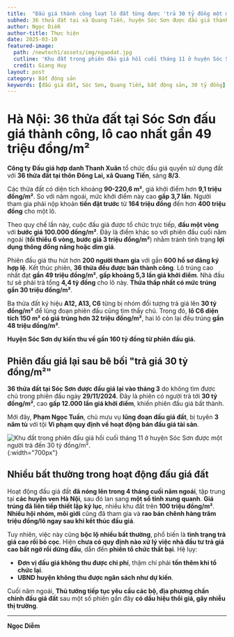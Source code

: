 ```yaml
---
title:  "Đấu giá thành công loạt lô đất từng được 'trả 30 tỷ đồng một m2' "
subhed: 36 thửa đất tại xã Quang Tiến, huyện Sóc Sơn được đấu giá thành công, trong đó lô trúng cao nhất gần 49 triệu đồng một m2.
author: Ngọc Diễm
author-title: Thực hiện
date: 2025-03-10
featured-image: 
  path: /newtech1/assets/img/ngaodat.jpg
  cutline: 'Khu đất trong phiên đấu giá hồi cuối tháng 11 ở huyện Sóc Sơn được một người trả đến 30 tỷ đồng một m2.'
  credit: Giang Huy
layout: post
category: Bất động sản
keywords: [đấu giá đất, Sóc Sơn, Quang Tiến, bất động sản, 30 tỷ đồng]
---
```

# Hà Nội: 36 thửa đất tại Sóc Sơn đấu giá thành công, lô cao nhất gần 49 triệu đồng/m²  

**Công ty Đấu giá hợp danh Thanh Xuân** tổ chức đấu giá quyền sử dụng đất với **36 thửa đất tại thôn Đông Lai, xã Quang Tiến**, sáng **8/3**.  

Các thửa đất có diện tích khoảng **90-220,6 m²**, giá khởi điểm hơn **9,1 triệu đồng/m²**. So với năm ngoái, mức khởi điểm này cao **gấp 3,7 lần**. Người tham gia phải nộp khoản **tiền đặt trước** từ **164 triệu đồng** đến hơn **400 triệu đồng** cho một lô.  

Theo quy chế lần này, cuộc đấu giá được tổ chức trực tiếp, **đấu một vòng** với **bước giá 100.000 đồng/m²**. Đây là điểm khác so với phiên đấu cuối năm ngoái (**tối thiểu 6 vòng, bước giá 3 triệu đồng/m²**) nhằm tránh tình trạng **lợi dụng thông đồng nâng hoặc dìm giá**.  

Phiên đấu giá thu hút hơn **200 người tham gia** với gần **600 hồ sơ đăng ký hợp lệ**. Kết thúc phiên, **36 thửa đều được bán thành công**. Lô trúng cao nhất đạt **gần 49 triệu đồng/m²**, **gấp khoảng 5,3 lần giá khởi điểm**. Nhà đầu tư sẽ phải trả tổng **4,4 tỷ đồng** cho lô này. **Thửa thấp nhất có mức trúng gần 30 triệu đồng/m²**.  

Ba thửa đất ký hiệu **A12, A13, C6** từng bị nhóm đối tượng trả giá lên **30 tỷ đồng/m²** để lũng đoạn phiên đấu cũng tìm thấy chủ. Trong đó, **lô C6 diện tích 150 m² có giá trúng hơn 32 triệu đồng/m²**, hai lô còn lại đều trúng **gần 48 triệu đồng/m²**.  

**Huyện Sóc Sơn dự kiến thu về gần 160 tỷ đồng từ phiên đấu giá.**  

## Phiên đấu giá lại sau bê bối "trả giá 30 tỷ đồng/m²"  

**36 thửa đất tại Sóc Sơn được đấu giá lại vào tháng 3** do không tìm được chủ trong phiên đấu ngày **29/11/2024**. Đây là phiên có người trả tới **30 tỷ đồng/m²**, cao **gấp 12.000 lần giá khởi điểm**, khiến phiên đấu giá bất thành.  

Mới đây, **Phạm Ngọc Tuấn**, chủ mưu vụ **lũng đoạn đấu giá đất**, bị tuyên **3 năm tù** với tội **Vi phạm quy định về hoạt động bán đấu giá tài sản**.  

![*Khu đất trong phiên đấu giá hồi cuối tháng 11 ở huyện Sóc Sơn được một người trả đến 30 tỷ đồng/m².*](/newtech1/assets/img/ngaodat.jpg){:width="700px"}

## Nhiều bất thường trong hoạt động đấu giá đất  

Hoạt động đấu giá đất **đã nóng lên trong 4 tháng cuối năm ngoái**, tập trung tại **các huyện ven Hà Nội**, sau đó lan sang **một số tỉnh xung quanh**. **Giá trúng đã liên tiếp thiết lập kỷ lục**, nhiều khu đất trên **100 triệu đồng/m²**. **Nhiều hội nhóm, môi giới** cũng đã tham gia và **rao bán chênh hàng trăm triệu đồng/lô ngay sau khi kết thúc đấu giá**.  

Tuy nhiên, việc này cũng **bộc lộ nhiều bất thường**, phổ biến là **tình trạng trả giá cao rồi bỏ cọc**. Hiện **chưa có quy định nào xử lý việc nhà đầu tư trả giá cao bất ngờ rồi dừng đấu**, dẫn đến **phiên tổ chức thất bại**. Hệ lụy:  

- **Đơn vị đấu giá không thu được chi phí**, thậm chí phải **tốn thêm khi tổ chức lại**.  
- **UBND huyện không thu được ngân sách như dự kiến**.  

Cuối năm ngoái, **Thủ tướng tiếp tục yêu cầu các bộ, địa phương chấn chỉnh đấu giá đất** sau một số phiên gần đây **có dấu hiệu thổi giá, gây nhiễu thị trường**.  

---

**Ngọc Diễm**
